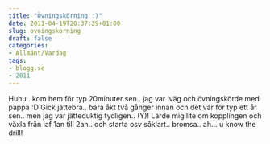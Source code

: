 ```yaml
---
title: "Övningskörning :)"
date: 2011-04-19T20:37:29+01:00
slug: ovningskorning
draft: false
categories:
- Allmänt/Vardag
tags:
- blogg.se
- 2011
---
```

Huhu.. kom hem för typ 20minuter sen.. jag var iväg och övningskörde med pappa :D Gick jättebra.. bara åkt två gånger innan och det var för typ ett år sen.. men jag var jätteduktig tydligen.. (Y)! Lärde mig lite om kopplingen och växla från iaf 1an till 2an.. och starta osv såklart.. bromsa.. ah... u know the drill!
